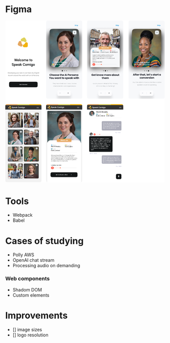 # Figma
[![Visualizar Projeto](./github_template_readme.png)](https://www.figma.com/design/JydOxmkYaOWDorwQvw2WmR/Speak-comigo?node-id=208-304&t=adXJDHxMDXJNslF9-1)



# Tools
- Webpack
- Babel

# Cases of studying
- Polly AWS
- OpenAI chat stream
- Processing audio on demanding

### Web components
- Shadom DOM
- Custom elements

# Improvements
- [] image sizes
- [] logo resolution
